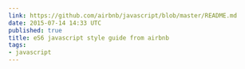 ```yaml
---
link: https://github.com/airbnb/javascript/blob/master/README.md
date: 2015-07-14 14:33 UTC
published: true
title: eS6 javascript style guide from airbnb
tags:
- javascript
---
```



